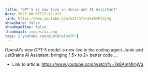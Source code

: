 ```yaml
---
title: "GPT-5 is now live in Junie and AI Assistant"
date: 2025-08-07T17:12:31Z
link: https://www.youtube.com/watch?v=2k8AmMlmjVg
showShare: false
showReadTime: false
thumbnail: images/ai.png
tags: ["youtube.com/@JetBrainsTV"]
---
```

OpenAI's new GPT-5 model is now live in the coding agent Junie and JetBrains AI Assistant, bringing 1.5× to 2× better code ...

- Link to article: https://www.youtube.com/watch?v=2k8AmMlmjVg